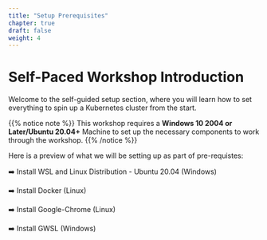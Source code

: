 ```yaml
---
title: "Setup Prerequisites"
chapter: true
draft: false
weight: 4
---
```


# Self-Paced Workshop Introduction

Welcome to the self-guided setup section, where you will learn how to set everything to spin up a Kubernetes cluster from the start. ​

{{% notice note %}}
This workshop requires a **Windows 10 2004 or Later/Ubuntu 20.04+** Machine to set up the necessary components to work through the workshop.
{{% /notice %}}


Here is a preview of what we will be setting up as part of pre-requistes:

:arrow_right: Install WSL and Linux Distribution - Ubuntu 20.04 (Windows)

:arrow_right: Install Docker (Linux)

:arrow_right: Install Google-Chrome (Linux)

:arrow_right: Install GWSL (Windows)
